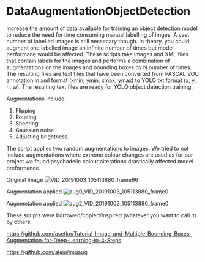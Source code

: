 # DataAugmentationObjectDetection
Increase the amount of data available for training an object detection model to reduce the need for time consuming manual labelling of imges. A vast number of labelled images is still nessecary though. In theory, you could augment one labelled image an infinite number of times but model performane would be affected. These scripts take images and XML files that contain labels for the images and performs a combination of augmentations on the images and bounding boxes by N number of times. The resulting files are text files that have been converted from PASCAL VOC annotation in xml format (xmin, ymin, xmax, ymax) to YOLO txt format (x, y, h, w). The resulting text files are ready for YOLO object detection training.

Augmentations include: 
1)  Flipping
2)  Rotating
3)  Sheering
4)  Gaussian noise
5)  Adjusting brightness.

The script applies two random augmentations to images. We tried to not include augmentations where extreme colour changes are used as for our project we found psychadelic colour alterations drastically affected model preformance.

Original Image
![VID_20191003_105113880_frame96](https://user-images.githubusercontent.com/57613411/140636380-106f2012-d571-448f-80ee-436219f50d4f.jpg)

Augmentation applied
![aug0_VID_20191003_105113880_frame0](https://user-images.githubusercontent.com/57613411/140636386-5fa7c5e3-04e8-4f81-96aa-9ebf7c3c70ee.jpg)

Augmentation applied
![aug2_VID_20191003_105113880_frame0](https://user-images.githubusercontent.com/57613411/140636412-d4e5c243-28b6-45fb-88c2-e3db3a58d390.jpg)

These scripts were borrowed/copied/inspired (whatever you want to call it) by others:

https://github.com/asetkn/Tutorial-Image-and-Multiple-Bounding-Boxes-Augmentation-for-Deep-Learning-in-4-Steps

https://github.com/aleju/imgaug
